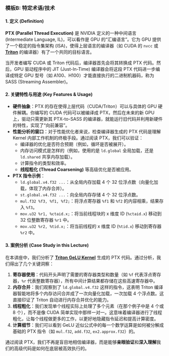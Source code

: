 ### 模板B: 特定术语/技术

#### 1. 定义 (Definition)
**PTX (Parallel Thread Execution)** 是 NVIDIA 定义的一种中间语言 (Intermediate Language, IL)，可以看作是 GPU 的“汇编语言”。它为 GPU 提供了一个稳定的指令集架构 (ISA)，使得上层语言的编译器（如 CUDA 的 `nvcc` 或 **[Triton](./Lecture6-Triton.md)** 的编译器）有了一个共同的目标语言。

当开发者编写 CUDA 或 Triton 代码后，编译器首先会将其转换成 PTX 代码。然后，GPU 驱动程序中的 JIT (Just-In-Time) 编译器会将这段 PTX 代码进一步编译成特定 GPU 型号（如 A100、H100）才能直接执行的二进制机器码，称为 SASS (Streaming Assembler)。

#### 2. 关键特性与用途 (Key Features & Usage)
*   **硬件抽象**：PTX 的存在使得上层代码（CUDA/Triton）可以与具体的 GPU 硬件解耦。你编写的 CUDA 代码可以被编译成 PTX，然后在未来的新 GPU 上，驱动只需更新其 PTX-to-SASS 的编译器，就能运行旧代码并利用新硬件的特性，实现了“向前兼容”。
*   **性能分析的窗口**：对于性能优化者来说，检查编译器生成的 PTX 代码是理解 Kernel 内部工作机制的终极手段。通过阅读 PTX，我们可以验证：
    *   编译器的优化是否符合预期（例如，循环是否被展开）。
    *   内存访问模式是怎样的（例如，使用的是 `ld.global` 全局加载，还是 `ld.shared` 共享内存加载）。
    *   计算指令的类型和效率。
    *   **线程粗化 (Thread Coarsening)** 等高级优化是否被应用。
*   **PTX 指令示例**：
    *   `ld.global.v4.f32 ...`：从全局内存加载 4 个 32 位浮点数（向量化加载，体现了内存合并）。
    *   `st.global.v4.f32 ...`：向全局内存存储 4 个 32 位浮点数。
    *   `mul.f32 %f3, %f1, %f2;`：将浮点寄存器 `%f1` 和 `%f2` 的内容相乘，结果存入 `%f3`。
    *   `mov.u32 %r1, %ctaid.x;`：将当前线程块的 x 维度 ID (`%ctaid.x`) 移动到 32 位整数寄存器 `%r1` 中。
    *   `mov.u32 %r2, %tid.x;`：将当前线程的 x 维度 ID (`%tid.x`) 移动到寄存器 `%r2` 中。

#### 3. 案例分析 (Case Study in this Lecture)
在本讲座中，我们分析了 **[Triton GeLU Kernel](./Lecture6-Code-triton_gelu.md)** 生成的 PTX 代码。通过分析，我们得出了几个关键洞察：

1.  **寄存器使用**：代码开头声明了需要的寄存器类型和数量（如 `%f` 代表浮点寄存器，`%r` 代表整数寄存器），所有中间计算结果都存储在这些高速寄存器中。
2.  **内存合并**：我们观察到了 `ld.global.v4.f32` 这样的指令，这表明 Triton 编译器智能地将多个内存访问合并成了一次向量化加载，一次加载 4 个浮点数。这直接印证了 Triton 自动进行内存合并优化的能力。
3.  **线程粗化**：我们发现单个线程实际上处理了多个元素（在那个例子中是 4 个或 8 个），而不是像 CUDA 简单实现中那样一对一。这意味着编译器进行了线程粗化，让每个线程做更多的工作，以更好地隐藏指令延迟和提高计算密度。
4.  **计算细节**：我们可以看到 GeLU 近似公式中的每一个数学运算是如何被分解成基础的 PTX 指令（如 `mul.f32`, `add.f32`, `ex2.approx.f32`）的。

通过阅读 PTX，我们不再是盲目地相信编译器，而是能够**亲眼验证**和**深入理解**我们的高级代码是如何在底层被高效执行的。